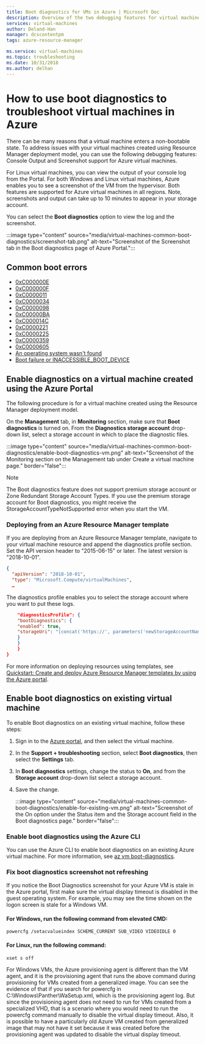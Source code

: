 ```yaml
---
title: Boot diagnostics for VMs in Azure | Microsoft Doc
description: Overview of the two debugging features for virtual machines in Azure
services: virtual-machines
author: Deland-Han
manager: dcscontentpm
tags: azure-resource-manager

ms.service: virtual-machines
ms.topic: troubleshooting
ms.date: 10/31/2018
ms.author: delhan
---
```


# How to use boot diagnostics to troubleshoot virtual machines in Azure

There can be many reasons that a virtual machine enters a non-bootable state. To address issues with your virtual machines created using Resource Manager deployment model, you can use the following debugging features: Console Output and Screenshot support for Azure virtual machines. 

For Linux virtual machines, you can view the output of your console log from the Portal. For both Windows and Linux virtual machines, Azure enables you to see a screenshot of the VM from the hypervisor. Both features are supported for Azure virtual machines in all regions. Note, screenshots and output can take up to 10 minutes to appear in your storage account.

You can select the **Boot diagnostics** option to view the log and the screenshot.

:::image type="content" source="media/virtual-machines-common-boot-diagnostics/screenshot-tab.png" alt-text="Screenshot of the Screenshot tab in the Boot diagnostics page of Azure Portal.":::

## Common boot errors

- [0xC000000E](https://support.microsoft.com/help/4010129)
- [0xC000000F](https://support.microsoft.com/help/4010130)
- [0xC0000011](https://support.microsoft.com/help/4010134)
- [0xC0000034](https://support.microsoft.com/help/4010140)
- [0xC0000098](https://support.microsoft.com/help/4010137)
- [0xC00000BA](https://support.microsoft.com/help/4010136)
- [0xC000014C](https://support.microsoft.com/help/4010141)
- [0xC0000221](https://support.microsoft.com/help/4010132)
- [0xC0000225](https://support.microsoft.com/help/4010138)
- [0xC0000359](https://support.microsoft.com/help/4010135)
- [0xC0000605](https://support.microsoft.com/help/4010131)
- [An operating system wasn't found](https://support.microsoft.com/help/4010142)
- [Boot failure or INACCESSIBLE_BOOT_DEVICE](https://support.microsoft.com/help/4010143)

## Enable diagnostics on a virtual machine created using the Azure Portal

The following procedure is for a virtual machine created using the Resource Manager deployment model.

On the **Management** tab, in **Monitoring** section, make sure that **Boot diagnostics** is turned on. From the **Diagnostics storage account** drop-down list, select a storage account in which to place the diagnostic files.
 
:::image type="content" source="media/virtual-machines-common-boot-diagnostics/enable-boot-diagnostics-vm.png" alt-text="Screenshot of the Monitoring section on the Management tab under Create a virtual machine page." border="false"::: 

> [!NOTE]
> The Boot diagnostics feature does not support premium storage account or Zone Redundant Storage Account Types. If you use the premium storage account for Boot diagnostics, you might receive the StorageAccountTypeNotSupported error when you start the VM.
>

### Deploying from an Azure Resource Manager template

If you are deploying from an Azure Resource Manager template, navigate to your virtual machine resource and append the diagnostics profile section. Set the API version header to "2015-06-15" or later. The latest version is "2018-10-01".

```json
{
  "apiVersion": "2018-10-01",
  "type": "Microsoft.Compute/virtualMachines",
  … 
```

The diagnostics profile enables you to select the storage account where you want to put these logs.

```json
    "diagnosticsProfile": {
	"bootDiagnostics": {
	"enabled": true,
	"storageUri": "[concat('https://', parameters('newStorageAccountName'), '.blob.core.windows.net')]"
	}
    }
    }
}
```

For more information on deploying resources using templates, see [Quickstart: Create and deploy Azure Resource Manager templates by using the Azure portal](/azure/azure-resource-manager/templates/quickstart-create-templates-use-the-portal).

## Enable boot diagnostics on existing virtual machine 

To enable Boot diagnostics on an existing virtual machine, follow these steps:

1. Sign in to the [Azure portal](https://portal.azure.com), and then select the virtual machine.
2. In the **Support + troubleshooting** section, select **Boot diagnostics**, then select the **Settings** tab.
3. In **Boot diagnostics** settings, change the status to **On**, and from the **Storage account** drop-down list select a storage account. 
4. Save the change.

    :::image type="content" source="media/virtual-machines-common-boot-diagnostics/enable-for-existing-vm.png" alt-text="Screenshot of the On option under the Status item and the Storage account field in the Boot diagnostics page." border="false":::

### Enable boot diagnostics using the Azure CLI

You can use the Azure CLI to enable boot diagnostics on an existing Azure virtual machine. For more information, see [az vm boot-diagnostics](/cli/azure/vm/boot-diagnostics).

### Fix boot diagnostics screenshot not refreshing

If you notice the Boot Diagnostics screenshot for your Azure VM is stale in the Azure portal, first make sure the virtual display timeout is disabled in the guest operating system. For example, you may see the time shown on the logon screen is stale for a Windows VM.

#### For Windows, run the following command from elevated CMD:

```console
powercfg /setacvalueindex SCHEME_CURRENT SUB_VIDEO VIDEOIDLE 0
```

#### For Linux, run the following command:

```console
xset s off
```

For Windows VMs, the Azure provisioning agent is different than the VM agent, and it is the provisioning agent that runs the above command during provisioning for VMs created from a generalized image. You can see the evidence of that if you search for powercfg in C:\Windows\Panther\WaSetup.xml, which is the provisioning agent log. But since the provisioning agent does not need to run for VMs created from a specialized VHD, that is a scenario where you would need to run the powercfg command manually to disable the virtual display timeout. Also, it is possible to have a particularly old Azure VM created from generalized image that may not have it set because it was created before the provisioning agent was updated to disable the virtual display timeout.
